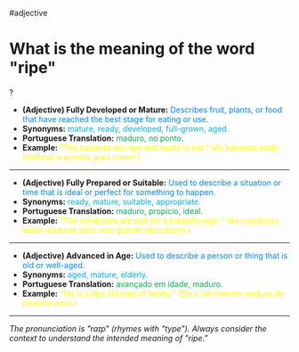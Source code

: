 #adjective
# What is the meaning of the word "ripe"
?
* **(Adjective) Fully Developed or Mature:** <span style="color:rgb(0, 132, 255)">Describes fruit, plants, or food that have reached the best stage for eating or use.</span>
* **Synonyms:** <span style="color:rgb(0, 176, 240)">mature, ready, developed, full-grown, aged.</span>
* **Portuguese Translation:** <span style="color:rgb(0, 176, 80)">maduro, no ponto.</span>
* **Example:** <span style="color:rgb(255, 255, 0)">"The bananas are ripe and ready to eat." (As bananas estão maduras e prontas para comer.)</span>
---
* **(Adjective) Fully Prepared or Suitable:** <span style="color:rgb(0, 132, 255)">Used to describe a situation or time that is ideal or perfect for something to happen.</span>
* **Synonyms:** <span style="color:rgb(0, 176, 240)">ready, mature, suitable, appropriate.</span>
* **Portuguese Translation:** <span style="color:rgb(0, 176, 80)">maduro, propício, ideal.</span>
* **Example:** <span style="color:rgb(255, 255, 0)">"The conditions are ripe for a breakthrough." (As condições estão maduras para uma grande descoberta.)</span>
---
* **(Adjective) Advanced in Age:** <span style="color:rgb(0, 132, 255)">Used to describe a person or thing that is old or well-aged.</span>
* **Synonyms:** <span style="color:rgb(0, 176, 240)">aged, mature, elderly.</span>
* **Portuguese Translation:** <span style="color:rgb(0, 176, 80)">avançado em idade, maduro.</span>
* **Example:** <span style="color:rgb(255, 255, 0)">"He is a ripe old man of ninety." (Ele é um homem maduro de noventa anos.)</span>
---
*The pronunciation is "raɪp" (rhymes with "type"). Always consider the context to understand the intended meaning of "ripe."*
<!--SR:!2025-06-20,11,270-->